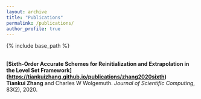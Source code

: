 ```yaml
---
layout: archive
title: "Publications"
permalink: /publications/
author_profile: true
---
```


{% include base_path %}



<br><b>
[Sixth-Order Accurate Schemes for Reinitialization and Extrapolation in the Level Set Framework]
(https://tiankuizhang.github.io/publications/zhang2020sixth)</b><br>
<b>Tiankui Zhang</b> and Charles W Wolgemuth. <i>Journal of Scientific Computing</i>, 83(2), 2020.

